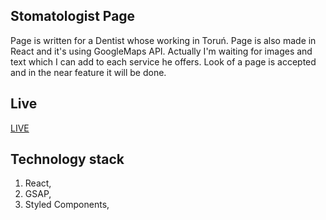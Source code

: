 ## Stomatologist Page

Page is written for a Dentist whose working in Toruń. Page is also made in React and it's using GoogleMaps API. Actually I'm waiting for images and text which I can add to each service he offers. Look of a page is accepted and in the near feature it will be done.

## Live

[LIVE](https://stomatologist-visitingcard.web.app/)

## Technology stack

1. React,
6. GSAP,
8. Styled Components,

